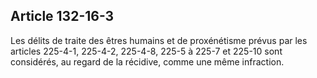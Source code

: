 Article 132-16-3
----
Les délits de traite des êtres humains et de proxénétisme prévus par les
articles 225-4-1, 225-4-2, 225-4-8, 225-5 à 225-7 et 225-10 sont considérés, au
regard de la récidive, comme une même infraction.
